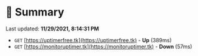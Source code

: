 # 📖 Summary
Last updated: **11/29/2021, 8:14:31 PM**

- `GET` [https://uptimerfree.tk](https://uptimerfree.tk) - **Up** (389ms)
- `GET` [https://monitoruptimer.tk](https://monitoruptimer.tk) - **Down** (57ms)
